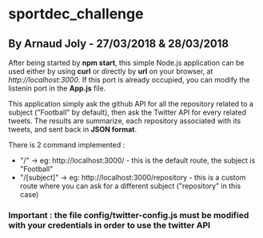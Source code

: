# sportdec_challenge

## By Arnaud Joly - 27/03/2018 & 28/03/2018

After being started by **npm start**, this simple Node.js application can be used either by using **curl** or directly by **url** on your browser, at *http://localhost:3000*. If this port is already occupied, you can modify the listenin port in the **App.js** file. 

This application simply ask the github API for all the repository related to a subject ("Football" by default), then ask the Twitter API for every related tweets. The results are summarize, each repository associated with its tweets, and sent back in **JSON format**.

There is 2 command implemented : 
* "/" -> eg: http://localhost:3000/ - this is the default route, the subject is "Football"
* "/[subject]" -> eg: http://localhost:3000/repository - this is a custom route where you can ask for a different subject ("repository" in this case)

### Important : the file config/twitter-config.js must be modified with your credentials in order to use the twitter API
